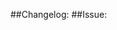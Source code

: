 <!--
Hello and thank you for the pull request!

We don't have any strict rules about pull requests, but you might check
https://github.com/intellij-rust/intellij-rust/blob/master/CONTRIBUTING.md
for some hints!

Note that we need an electronic CLA for contributions:
https://github.com/intellij-rust/intellij-rust/blob/master/CONTRIBUTING.md#cla

After you sign the CLA, please add your name to
https://github.com/intellij-rust/intellij-rust/blob/master/CONTRIBUTORS.txt
Drop these lines for internal only changes
-->
<!--
Also, please provide as much context as possible about the feature, attach a code sample as text, 
a screenshot or screencast if possible in the following format: `Changelog: %description%`
This description will help a lot to create release changelog. 
Drop these lines for internal only changes

:)
-->

##Changelog:
##Issue:
<!-- Choose one or several -->
<!-- **Related issues:** / **Closed issue:** / **Similar issue:** -->
